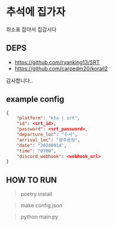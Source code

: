 # 추석에 집가자

취소표 잡아서 집갑시다

## DEPS
- https://github.com/ryanking13/SRT
- https://github.com/carpedm20/korail2

감사합니다..

## example config
```json
{
    "platform": "ktx | srt",
    "id": <srt_id>,
    "password": <srt_password>,
    "departure_loc": "수서",
    "arrival_loc": "광주송정",
    "date": "20240914",
    "time": "0700",
    "discord_webhook": <webhook_url>
}
```

## HOW TO RUN
> poetry install

> make config.json

> python main.py
